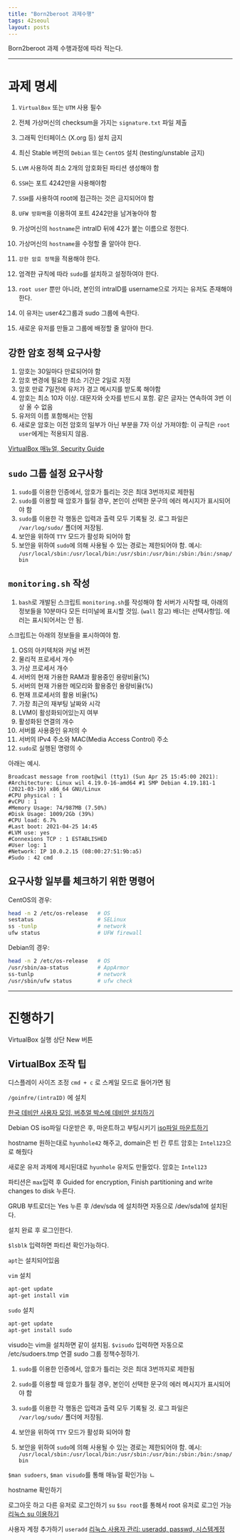 ```yaml
---
title: "Born2beroot 과제수행"
tags: 42seoul
layout: posts
---
```


Born2beroot 과제 수행과정에 따라 적는다.

---
# 과제 명세

1. `VirtualBox` 또는 `UTM` 사용 필수
1. 전체 가상머신의 checksum을 가지는 `signature.txt` 파일 제출

1. 그래픽 인터페이스 (X.org 등) 설치 금지
1. 최신 Stable 버전의 `Debian` 또는 `CentOS` 설치 (testing/unstable 금지)
1. `LVM` 사용하여 최소 2개의 암호화된 파티션 생성해야 함
1. `SSH`는 포트 4242만을 사용해야함
1. `SSH`를 사용하여 root에 접근하는 것은 금지되어야 함
1. `UFW 방화벽`을 이용하여 포트 4242만을 남겨놓아야 함
1. 가상머신의 `hostname`은 intraID 뒤에 42가 붙는 이름으로 정한다.
1. 가상머신의 `hostname`을 수정할 줄 알아야 한다.
1. `강한 암호 정책`을 적용해야 한다.

1. 엄격한 규칙에 따라 `sudo`를 설치하고 설정하여야 한다.
1. `root user` 뿐만 아니라, 본인의 intraID를 username으로 가지는 유저도 존재해야 한다.
1. 이 유저는 user42그룹과 sudo 그룹에 속한다.
1. 새로운 유저를 만들고 그룹에 배정할 줄 알아야 한다.

## 강한 암호 정책 요구사항
1. 암호는 30일마다 만료되어야 함
1. 암호 변경에 필요한 최소 기간은 2일로 지정
1. 암호 만료 7일전에 유저가 경고 메시지를 받도록 해야함
1. 암호는 최소 10자 이상. 대문자와 숫자를 반드시 포함. 같은 글자는 연속하여 3번 이상 올 수 없음
1. 유저의 이름 포함해서는 안됨
1. 새로운 암호는 이전 암호의 일부가 아닌 부분을 7자 이상 가져야함: 이 규칙은 `root user`에게는 적용되지 않음.

[VirtualBox 매뉴얼, Security Guide](https://www.virtualbox.org/manual/ch13.html)

## `sudo` 그룹 설정 요구사항
1. `sudo`를 이용한 인증에서, 암호가 틀리는 것은 최대 3번까지로 제한됨
1. `sudo`를 이용할 때 암호가 틀릴 경우, 본인이 선택한 문구의 에러 메시지가 표시되어야 함
1. `sudo`를 이용한 각 행동은 입력과 출력 모두 기록될 것. 로그 파일은 `/var/log/sudo/` 폴더에 저장됨.
1. 보안을 위하여 `TTY` 모드가 활성화 되어야 함
1. 보안을 위하여 `sudo`에 의해 사용될 수 있는 경로는 제한되어야 함. 예시: `/usr/local/sbin:/usr/local/bin:/usr/sbin:/usr/bin:/sbin:/bin:/snap/bin`

## `monitoring.sh` 작성
1. `bash`로 개발된 스크립트 `monitoring.sh`를 작성해야 함
서버가 시작할 때, 아래의 정보들을 10분마다 모든 터미널에 표시할 것임. (`wall` 참고)
배너는 선택사항임. 에러는 표시되어서는 안 됨.

스크립트는 아래의 정보들을 표시하여야 함.
1. OS의 아키텍처와 커널 버전
1. 물리적 프로세서 개수
1. 가상 프로세서 개수
1. 서버의 현재 가용한 RAM과 활용중인 용량비율(%)
1. 서버의 현재 가용한 메모리와 활용중인 용량비율(%)
1. 현재 프로세서의 활용 비율(%)
1. 가장 최근의 재부팅 날짜와 시각
1. LVM이 활성화되어있는지 여부
1. 활성화된 연결의 개수
1. 서버를 사용중인 유저의 수
1. 서버의 IPv4 주소와 MAC(Media Access Control) 주소
1. `sudo`로 실행된 명령의 수

아래는 예시.
```
Broadcast message from root@wil (tty1) (Sun Apr 25 15:45:00 2021):
#Architecture: Linux wil 4.19.0-16-amd64 #1 SMP Debian 4.19.181-1 (2021-03-19) x86_64 GNU/Linux
#CPU physical : 1
#vCPU : 1
#Memory Usage: 74/987MB (7.50%)
#Disk Usage: 1009/2Gb (39%)
#CPU load: 6.7%
#Last boot: 2021-04-25 14:45
#LVM use: yes
#Connexions TCP : 1 ESTABLISHED
#User log: 1
#Network: IP 10.0.2.15 (08:00:27:51:9b:a5)
#Sudo : 42 cmd
```

## 요구사항 일부를 체크하기 위한 명령어
CentOS의 경우:
```sh
head -n 2 /etc/os-release   # OS
sestatus                    # SELinux
ss -tunlp                   # network
ufw status                  # UFW firewall
```

Debian의 경우:
```sh
head -n 2 /etc/os-release   # OS
/usr/sbin/aa-status         # AppArmor
ss-tunlp                    # network
/usr/sbin/ufw status        # ufw check
```

---
# 진행하기

VirtualBox 실행
상단 New 버튼

## VirtualBox 조작 팁
디스플레이 사이즈 조정
`cmd + c` 로 스케일 모드로 들어가면 됨

`/goinfre/(intraID)` 에 설치

[한국 데비안 사용자 모임, 버추얼 박스에 데비안 설치하기](https://wiki.debianusers.or.kr/index.php?title=%EB%B2%84%EC%B6%94%EC%96%BC%EB%B0%95%EC%8A%A4%EC%97%90_%EB%8D%B0%EB%B9%84%EC%95%88_%EC%84%A4%EC%B9%98%ED%95%98%EA%B8%B0)

Debian OS iso파일 다운받은 후, 마운트하고 부팅시키기
[iso파일 마운트하기](https://pureinfotech.com/mount-iso-virtual-machine-virtualbox/)

hostname 원하는대로 `hyunhole42` 해주고,
domain은 빈 칸
루트 암호는 `Intel123`으로 해줬다

새로운 유저 과제에 제시된대로 `hyunhole` 유저도 만들었다. 암호는 `Intel123`

파티션은 `max`입력 후 Guided for encryption, Finish partitioning and write changes to disk 누른다.

GRUB 부트로더는 Yes 누른 후 /dev/sda 에 설치하면 자동으로 /dev/sda1에 설치된다.

설치 완료 후 로그인한다.

`$lsblk` 입력하면 파티션 확인가능하다.

`apt`는 설치되어있음

`vim` 설치
```sh
apt-get update
apt-get install vim
```

`sudo` 설치
```sh
apt-get update
apt-get install sudo
```


visudo는 vim을 설치하면 같이 설치됨.
`$visudo` 입력하면 자동으로 /etc/sudoers.tmp 연결
sudo 그룹 정책수정하기.
1. `sudo`를 이용한 인증에서, 암호가 틀리는 것은 최대 3번까지로 제한됨

1. `sudo`를 이용할 때 암호가 틀릴 경우, 본인이 선택한 문구의 에러 메시지가 표시되어야 함
1. `sudo`를 이용한 각 행동은 입력과 출력 모두 기록될 것. 로그 파일은 `/var/log/sudo/` 폴더에 저장됨.
1. 보안을 위하여 `TTY` 모드가 활성화 되어야 함
1. 보안을 위하여 `sudo`에 의해 사용될 수 있는 경로는 제한되어야 함. 예시: `/usr/local/sbin:/usr/local/bin:/usr/sbin:/usr/bin:/sbin:/bin:/snap/bin`

`$man sudoers`, `$man visudo`를 통해 매뉴얼 확인가능
ㄴ



hostname 확인하기

로그아웃 하고 다른 유저로 로그인하기 `su`
`$su root`를 통해서 root 유저로 로그인 가능
[리눅스 su 이용하기](https://zitto15.tistory.com/31)

사용자 계정 추가하기 `useradd`
[리눅스 사용자 관리: useradd, passwd, 시스템계정](https://jhnyang.tistory.com/10)


